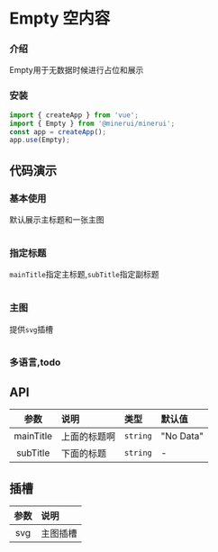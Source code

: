 
# Empty 空内容

### 介绍

Empty用于无数据时候进行占位和展示

### 安装

```javascript
import { createApp } from 'vue';
import { Empty } from '@minerui/minerui';
const app = createApp();
app.use(Empty);
```


## 代码演示

### 基本使用

默认展示主标题和一张主图

```vue demo src="./demo/base.vue"

```

### 指定标题

`mainTitle`指定主标题,`subTitle`指定副标题

```vue demo src="./demo/title.vue"

```

### 主图

提供`svg`插槽

```vue demo src="./demo/svg.vue"

```

### 多语言,todo

## API

参数				|说明      | 类型   | 默认值
:----:			|:---   |:---   |:---
mainTitle			|上面的标题啊  | `string` | "No Data"
subTitle			|下面的标题  | `string` | -

## 插槽

参数				|说明      
:----:			|:---   
svg			|主图插槽  |